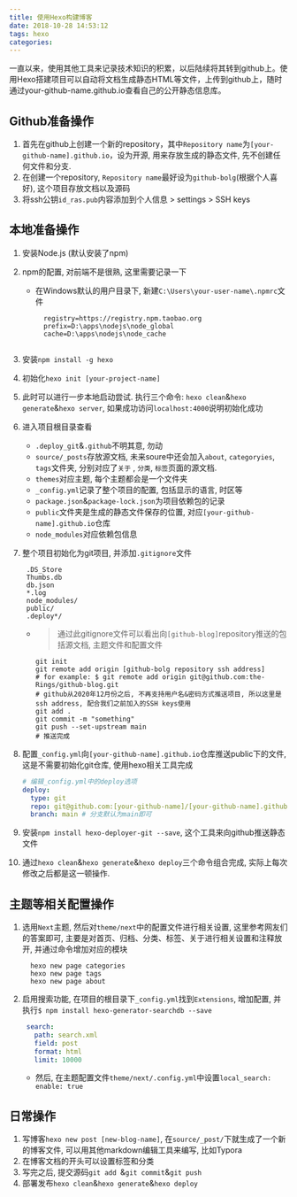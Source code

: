 ```yaml
---
title: 使用Hexo构建博客
date: 2018-10-28 14:53:12
tags: hexo
categories: 
---
```


一直以来，使用其他工具来记录技术知识的积累，以后陆续将其转到github上。使用Hexo搭建项目可以自动将文档生成静态HTML等文件，上传到github上，随时通过your-github-name.github.io查看自己的公开静态信息库。

## Github准备操作

1. 首先在github上创建一个新的repository，其中`Repository name`为`[your-github-name].github.io`，设为开源, 用来存放生成的静态文件, 先不创建任何文件和分支.
2. 在创建一个repository, `Repository name`最好设为`github-bolg`(根据个人喜好), 这个项目存放文档以及源码
3. 将ssh公钥`id_ras.pub`内容添加到个人信息 > settings > SSH keys

## 本地准备操作

1. 安装Node.js (默认安装了npm)

2. npm的配置, 对前端不是很熟, 这里需要记录一下

   - 在Windows默认的用户目录下, 新建`C:\Users\your-user-name\.npmrc`文件

     ```
       registry=https://registry.npm.taobao.org
       prefix=D:\apps\nodejs\node_global
       cache=D:\apps\nodejs\node_cache
    ```

3. 安装`npm install -g hexo`

4. 初始化`hexo init [your-project-name]`

5. 此时可以进行一步本地启动尝试. 执行三个命令: `hexo clean`&`hexo generate`&`hexo server`, 如果成功访问`localhost:4000`说明初始化成功

6. 进入项目根目录查看

   - `.deploy_git`&`.github`不明其意, 勿动
   - `source/_posts`存放源文档, 未来soure中还会加入`about`, `categoryies`, `tags`文件夹, 分别对应了`关于` , `分类`, `标签`页面的源文档. 
   - `themes`对应主题, 每个主题都会是一个文件夹
   - `_config.yml`记录了整个项目的配置, 包括显示的语言, 时区等
   - `package.json`&`package-lock.json`为项目依赖包的记录
   - `public`文件夹是生成的静态文件保存的位置, 对应`[your-github-name].github.io`仓库
   - `node_modules`对应依赖包信息

7. 整个项目初始化为git项目, 并添加`.gitignore`文件

    ```
     .DS_Store
     Thumbs.db
     db.json
     *.log
     node_modules/
     public/
     .deploy*/
    ```

   - > 通过此gitignore文件可以看出向`[github-blog]`repository推送的包括源文档, 主题文件和配置文件

     ```shell
     git init
     git remote add origin [github-bolg repository ssh address]
     # for example: $ git remote add origin git@github.com:the-Rings/github-blog.git
     # github从2020年12月份之后, 不再支持用户名&密码方式推送项目, 所以这里是ssh address, 配合我们之前加入的SSH keys使用
     git add .
     git commit -m "something"
     git push --set-upstream main
     # 推送完成
     ```

8. 配置`_config.yml`向`[your-github-name].github.io`仓库推送public下的文件, 这是不需要初始化git仓库, 使用hexo相关工具完成

    ```yaml
    # 编辑_config.yml中的deploy选项
    deploy:
      type: git
      repo: git@github.com:[your-github-name]/[your-github-name].github.io.git # 复制仓库的SSH地址
      branch: main # 分支默认为main即可
    ```

9. 安装`npm install hexo-deployer-git --save`, 这个工具来向github推送静态文件

10. 通过`hexo clean`&`hexo generate`&`hexo deploy`三个命令组合完成, 实际上每次修改之后都是这一顿操作.

## 主题等相关配置操作

1. 选用`Next`主题, 然后对`theme/next`中的配置文件进行相关设置, 这里参考网友们的答案即可, 主要是对首页、归档、分类、标签、关于进行相关设置和注释放开, 并通过命令增加对应的模块

   ```shell
     hexo new page categories
     hexo new page tags
     hexo new page about
   ```

2. 启用搜索功能, 在项目的根目录下`_config.yml`找到`Extensions`, 增加配置, 并执行`$ npm install hexo-generator-searchdb --save`

    ```yaml
     search:
       path: search.xml
       field: post
       format: html
       limit: 10000
    ```

   - 然后, 在主题配置文件`theme/next/.config.yml`中设置`local_search: enable: true`

## 日常操作

1. 写博客`hexo new post [new-blog-name]`, 在`source/_post/`下就生成了一个新的博客文件, 可以用其他markdown编辑工具来编写, 比如Typora
2. 在博客文档的开头可以设置标签和分类
3. 写完之后, 提交源码`git add `&`git commit`&`git push`
4. 部署发布`hexo clean`&`hexo generate`&`hexo deploy`

